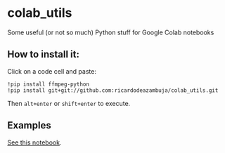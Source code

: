# colab_utils
Some useful (or not so much) Python stuff for Google Colab notebooks


## How to install it:
Click on a code cell and paste:
```
!pip install ffmpeg-python
!pip install git+git://github.com:ricardodeazambuja/colab_utils.git
```
Then `alt+enter` or `shift+enter` to execute. 

## Examples
[See this notebook]().